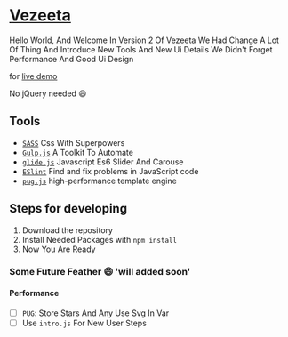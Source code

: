 # [Vezeeta](https://mohammed-taysser.github.io/vezeeta/)

Hello World, And Welcome In Version 2 Of Vezeeta
We Had Change A Lot Of Thing And Introduce New Tools And New Ui Details
We Didn't Forget Performance And Good Ui Design

for [live demo](https://mohammed-taysser.github.io/vezeeta/)

No jQuery needed :smile:

## Tools

- [`SASS`](https://sass-lang.com/) Css With Superpowers
- [`Gulp.js`](https://gulpjs.com/) A Toolkit To Automate
- [`glide.js`](https://glidejs.com/) Javascript Es6 Slider And Carouse
- [`ESlint`](eslint.org/) Find and fix problems in JavaScript code
- [`pug.js`](https://pugjs.org/api/getting-started.html)  high-performance template engine

## Steps for developing

1. Download the repository
2. Install Needed Packages with `npm install`
3. Now You Are Ready

### Some Future Feather :smile: 'will added soon'

#### Performance

- [ ] `PUG`: Store Stars And Any Use Svg In Var
- [ ] Use `intro.js` For New User Steps
